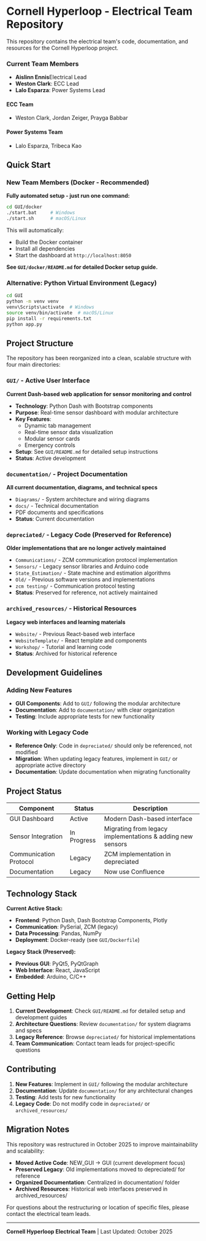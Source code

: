 # Cornell Hyperloop - Electrical Team Repository

This repository contains the electrical team's code, documentation, and resources for the Cornell Hyperloop project.

### Current Team Members
* **Aislinn Ennis**Electrical Lead
* **Weston Clark**: ECC Lead
* **Lalo Esparza**: Power Systems Lead

#### ECC Team
* Weston Clark, Jordan Zeiger, Prayga Babbar
#### Power Systems Team  
* Lalo Esparza, Tribeca Kao


## Quick Start

### New Team Members (Docker - Recommended)
**Fully automated setup - just run one command:**

```bash
cd GUI/docker
./start.bat     # Windows
./start.sh      # macOS/Linux
```

This will automatically:
- Build the Docker container
- Install all dependencies
- Start the dashboard at `http://localhost:8050`

**See `GUI/docker/README.md` for detailed Docker setup guide.**

### Alternative: Python Virtual Environment (Legacy)
```bash
cd GUI
python -m venv venv
venv\Scripts\activate  # Windows
source venv/bin/activate  # macOS/Linux
pip install -r requirements.txt
python app.py
```

## Project Structure

The repository has been reorganized into a clean, scalable structure with four main directories:

###  `GUI/` - Active User Interface
**Current Dash-based web application for sensor monitoring and control**
- **Technology**: Python Dash with Bootstrap components
- **Purpose**: Real-time sensor dashboard with modular architecture
- **Key Features**: 
  - Dynamic tab management
  - Real-time sensor data visualization
  - Modular sensor cards
  - Emergency controls
- **Setup**: See `GUI/README.md` for detailed setup instructions
- **Status**: Active development

### `documentation/` - Project Documentation
**All current documentation, diagrams, and technical specs**
- `Diagrams/` - System architecture and wiring diagrams
- `docs/` - Technical documentation
- PDF documents and specifications
- **Status**: Current documentation

### `depreciated/` - Legacy Code (Preserved for Reference)
**Older implementations that are no longer actively maintained**
- `Communications/` - ZCM communication protocol implementation
- `Sensors/` - Legacy sensor libraries and Arduino code
- `State_Estimation/` - State machine and estimation algorithms
- `Old/` - Previous software versions and implementations
- `zcm testing/` - Communication protocol testing
- **Status**: Preserved for reference, not actively maintained

### `archived_resources/` - Historical Resources
**Legacy web interfaces and learning materials**
- `Website/` - Previous React-based web interface
- `WebsiteTemplate/` - React template and components
- `Workshop/` - Tutorial and learning code
- **Status**: Archived for historical reference

## Development Guidelines

### Adding New Features
- **GUI Components**: Add to `GUI/` following the modular architecture
- **Documentation**: Add to `documentation/` with clear organization
- **Testing**: Include appropriate tests for new functionality

### Working with Legacy Code
- **Reference Only**: Code in `depreciated/` should only be referenced, not modified
- **Migration**: When updating legacy features, implement in `GUI/` or appropriate active directory
- **Documentation**: Update documentation when migrating functionality

## Project Status

| Component | Status | Description |
|-----------|--------|-------------|
| GUI Dashboard | Active | Modern Dash-based interface |
| Sensor Integration | In Progress | Migrating from legacy implementations & adding new sensors |
| Communication Protocol | Legacy | ZCM implementation in depreciated |
| Documentation | Legacy | Now use Confluence |

## Technology Stack

**Current Active Stack:**
- **Frontend**: Python Dash, Dash Bootstrap Components, Plotly
- **Communication**: PySerial, ZCM (legacy)
- **Data Processing**: Pandas, NumPy
- **Deployment**: Docker-ready (see `GUI/Dockerfile`)

**Legacy Stack (Preserved):**
- **Previous GUI**: PyQt5, PyQtGraph
- **Web Interface**: React, JavaScript
- **Embedded**: Arduino, C/C++

## Getting Help

1. **Current Development**: Check `GUI/README.md` for detailed setup and development guides
2. **Architecture Questions**: Review `documentation/` for system diagrams and specs  
3. **Legacy Reference**: Browse `depreciated/` for historical implementations
4. **Team Communication**: Contact team leads for project-specific questions

## Contributing

1. **New Features**: Implement in `GUI/` following the modular architecture
2. **Documentation**: Update `documentation/` for any architectural changes
3. **Testing**: Add tests for new functionality
4. **Legacy Code**: Do not modify code in `depreciated/` or `archived_resources/`

## Migration Notes

This repository was restructured in October 2025 to improve maintainability and scalability:

- **Moved Active Code**: NEW_GUI → GUI (current development focus)
- **Preserved Legacy**: Old implementations moved to depreciated/ for reference
- **Organized Documentation**: Centralized in documentation/ folder
- **Archived Resources**: Historical web interfaces preserved in archived_resources/

For questions about the restructuring or location of specific files, please contact the electrical team leads.

---

**Cornell Hyperloop Electrical Team** | Last Updated: October 2025
    
